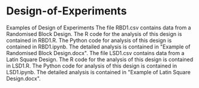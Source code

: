 # Design-of-Experiments
Examples of Design of Experiments
The file RBD1.csv contains data from a Randomised Block Design. The R code for the analysis of this design is contained in RBD1.R. The Python code for analysis of this design is contained in RBD1.ipynb. The detailed analysis is contained in "Example of Randomised Block Design.docx". 
The file LSD1.csv contains data from a Latin Square Design. The R code for the analysis of this design is contained in LSD1.R. The Python code for analysis of this design is contained in LSD1.ipynb. The detailed analysis is contained in "Example of Latin Square Design.docx". 
